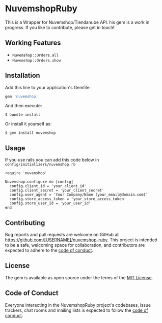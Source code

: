 # NuvemshopRuby

This is a Wrapper for Nuvemshop/Tiendanube API. his gem is a work in progress. If you like to contribute, please get in touch!

## Working Features

- `Nuvemshop::Orders.all`
- `Nuvemshop::Orders.show`

## Installation

Add this line to your application's Gemfile:

```ruby
gem 'nuvemshop'
```

And then execute:

    $ bundle install

Or install it yourself as:

    $ gem install nuvemshop

## Usage

If you use rails you can add this code below in `config/initializers/nuvemshop.rb`
```
require 'nuvemshop'

Nuvemshop.configure do |config|
  config.client_id = 'your_client_id'
  config.client_secret = 'your_client_secret'
  config.user_agent = 'Your Company/Name (your_email@domain.com)'
  config.store_access_token = 'your_store_access_token'
  config.store_user_id = 'your_user_id'
end
```

## Contributing

Bug reports and pull requests are welcome on GitHub at https://github.com/[USERNAME]/nuvemshop-ruby. This project is intended to be a safe, welcoming space for collaboration, and contributors are expected to adhere to the [code of conduct](https://github.com/[USERNAME]/nuvemshop_ruby/blob/master/CODE_OF_CONDUCT.md).

## License

The gem is available as open source under the terms of the [MIT License](https://opensource.org/licenses/MIT).

## Code of Conduct

Everyone interacting in the NuvemshopRuby project's codebases, issue trackers, chat rooms and mailing lists is expected to follow the [code of conduct](https://github.com/[USERNAME]/nuvemshop_ruby/blob/master/CODE_OF_CONDUCT.md).
